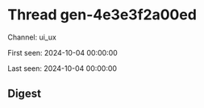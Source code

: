 # Thread gen-4e3e3f2a00ed
Channel: ui_ux

First seen: 2024-10-04 00:00:00

Last seen: 2024-10-04 00:00:00

## Digest


